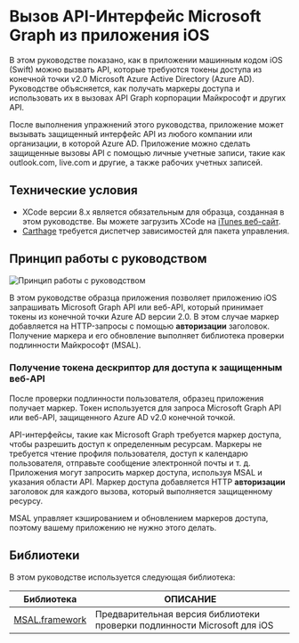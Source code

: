 
# <a name="call-the-microsoft-graph-api-from-an-ios-application"></a>Вызов API-Интерфейс Microsoft Graph из приложения iOS

В этом руководстве показано, как в приложении машинным кодом iOS (Swift) можно вызвать API, которые требуются токены доступа из конечной точки v2.0 Microsoft Azure Active Directory (Azure AD). Руководстве объясняется, как получать маркеры доступа и использовать их в вызовах API Graph корпорации Майкрософт и других API.

После выполнения упражнений этого руководства, приложение может вызывать защищенный интерфейс API из любого компании или организации, в которой Azure AD. Приложение можно сделать защищенные вызовы API с помощью личные учетные записи, такие как outlook.com, live.com и другие, а также рабочих учетных записей.

## <a name="prerequisites"></a>Технические условия
- XCode версии 8.x является обязательным для образца, созданная в этом руководстве. Вы можете загрузить XCode на [iTunes веб-сайт](https://geo.itunes.apple.com/us/app/xcode/id497799835?mt=12 "URL-адрес загрузки XCode").
- [Carthage](https://github.com/Carthage/Carthage) требуется диспетчер зависимостей для пакета управления.

## <a name="how-this-guide-works"></a>Принцип работы с руководством

![Принцип работы с руководством](media/active-directory-develop-guidedsetup-ios-introduction/iosintro.png)

В этом руководстве образца приложения позволяет приложению iOS запрашивать Microsoft Graph API или веб-API, который принимает токены из конечной точки Azure AD версии 2.0. В этом случае маркер добавляется на HTTP-запросы с помощью **авторизации** заголовок. Получение маркера и его обновление выполняет библиотека проверки подлинности Майкрософт (MSAL).


### <a name="handle-token-acquisition-for-access-to-protected-web-apis"></a>Получение токена дескриптор для доступа к защищенным веб-API

После проверки подлинности пользователя, образец приложения получает маркер. Токен используется для запроса Microsoft Graph API или веб-API, защищенного Azure AD v2.0 конечной точкой.

API-интерфейсы, такие как Microsoft Graph требуется маркер доступа, чтобы разрешить доступ к определенным ресурсам. Маркеры не требуется чтение профиля пользователя, доступ к календарю пользователя, отправьте сообщение электронной почты и т. д. Приложения могут запросить маркер доступа, используя MSAL и указания области API. Маркер доступа добавляется HTTP **авторизации** заголовок для каждого вызова, который выполняется защищенному ресурсу.

MSAL управляет кэшированием и обновлением маркеров доступа, поэтому вашему приложению не нужно этого делать.


## <a name="libraries"></a>Библиотеки

В этом руководстве используется следующая библиотека:

|Библиотека|ОПИСАНИЕ|
|---|---|
|[MSAL.framework](https://github.com/AzureAD/microsoft-authentication-library-for-objc)|Предварительная версия библиотеки проверки подлинности Microsoft для iOS|

